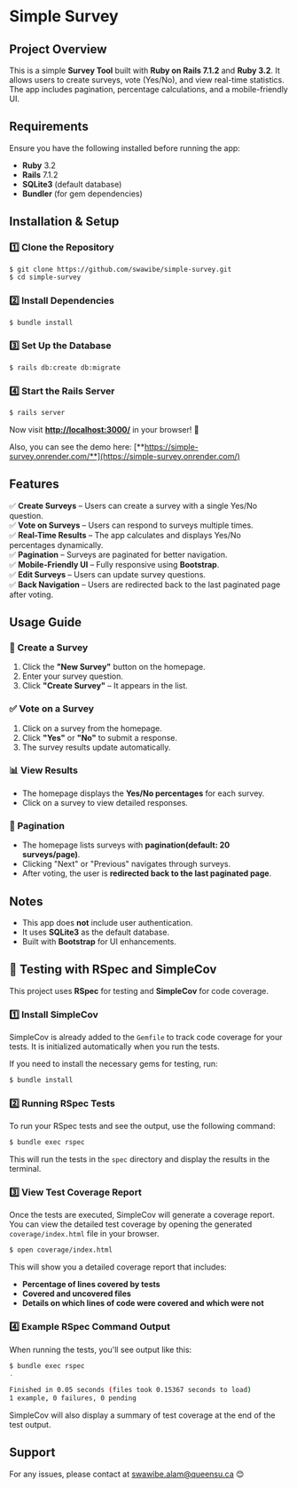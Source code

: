 # Simple Survey

## Project Overview

This is a simple **Survey Tool** built with **Ruby on Rails 7.1.2** and **Ruby 3.2**. It allows users to create surveys, vote (Yes/No), and view real-time statistics. The app includes pagination, percentage calculations, and a mobile-friendly UI.


## Requirements

Ensure you have the following installed before running the app:

- **Ruby** 3.2
- **Rails** 7.1.2
- **SQLite3** (default database)
- **Bundler** (for gem dependencies)


## Installation & Setup

### 1️⃣ Clone the Repository

```sh
$ git clone https://github.com/swawibe/simple-survey.git
$ cd simple-survey
```

### 2️⃣ Install Dependencies

```sh
$ bundle install
```

### 3️⃣ Set Up the Database

```sh
$ rails db:create db:migrate
```

### 4️⃣ Start the Rails Server

```sh
$ rails server
```

Now visit [**http://localhost:3000/**](http://localhost:3000/) in your browser! 🎉

Also, you can see the demo here: [**https://simple-survey.onrender.com/**](https://simple-survey.onrender.com/)


## Features

✅ **Create Surveys** – Users can create a survey with a single Yes/No question.\
✅ **Vote on Surveys** – Users can respond to surveys multiple times.\
✅ **Real-Time Results** – The app calculates and displays Yes/No percentages dynamically.\
✅ **Pagination** – Surveys are paginated for better navigation.\
✅ **Mobile-Friendly UI** – Fully responsive using **Bootstrap**.\
✅ **Edit Surveys** – Users can update survey questions.\
✅ **Back Navigation** – Users are redirected back to the last paginated page after voting.


## Usage Guide

### 📝 Create a Survey

1. Click the **"New Survey"** button on the homepage.
2. Enter your survey question.
3. Click **"Create Survey"** – It appears in the list.

### ✅ Vote on a Survey

1. Click on a survey from the homepage.
2. Click **"Yes"** or **"No"** to submit a response.
3. The survey results update automatically.

### 📊 View Results

- The homepage displays the **Yes/No percentages** for each survey.
- Click on a survey to view detailed responses.

### 🔄 Pagination

- The homepage lists surveys with **pagination(default: 20 surveys/page)**.
- Clicking "Next" or "Previous" navigates through surveys.
- After voting, the user is **redirected back to the last paginated page**.


## Notes

- This app does **not** include user authentication.
- It uses **SQLite3** as the default database.
- Built with **Bootstrap** for UI enhancements.

## 🧪 Testing with RSpec and SimpleCov

This project uses **RSpec** for testing and **SimpleCov** for code coverage.

### 1️⃣ Install SimpleCov

SimpleCov is already added to the `Gemfile` to track code coverage for your tests. It is initialized automatically when you run the tests.

If you need to install the necessary gems for testing, run:

```sh
$ bundle install
```

### 2️⃣ Running RSpec Tests

To run your RSpec tests and see the output, use the following command:

```sh
$ bundle exec rspec
```

This will run the tests in the `spec` directory and display the results in the terminal.

### 3️⃣ View Test Coverage Report

Once the tests are executed, SimpleCov will generate a coverage report. You can view the detailed test coverage by opening the generated `coverage/index.html` file in your browser.

```sh
$ open coverage/index.html
```

This will show you a detailed coverage report that includes:

- **Percentage of lines covered by tests**
- **Covered and uncovered files**
- **Details on which lines of code were covered and which were not**

### 4️⃣ Example RSpec Command Output

When running the tests, you'll see output like this:

```sh
$ bundle exec rspec
.

Finished in 0.05 seconds (files took 0.15367 seconds to load)
1 example, 0 failures, 0 pending
```

SimpleCov will also display a summary of test coverage at the end of the test output.


## Support

For any issues, please contact at swawibe.alam@queensu.ca 😊

